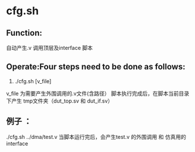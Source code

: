 # cfg.sh

## Function:  
自动产生.v 调用顶层及interface 脚本

## Operate:Four steps need to be done as follows:

1. ./cfg.sh [v_file] 
 
 v_file 为需要产生外围调用的.v文件(含路径）
 脚本执行完成后，在脚本当前目录下产生 tmp文件夹（dut_top.sv 和 dut_if.sv）
 
 ## 例子 ：
  ./cfg.sh ../dma/test.v
当脚本运行完后，会产生test.v 的外围调用 和 仿真用的interface
